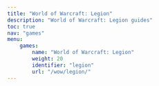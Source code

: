 ```yaml
---
title: "World of Warcraft: Legion"
description: "World of Warcraft: Legion guides"
toc: true
nav: "games"
menu:
    games:
        name: "World of Warcraft: Legion"
        weight: 20
        identifier: "legion"
        url: "/wow/legion/"
---
```

